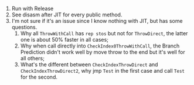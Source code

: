 1. Run with Release
2. See disasm after JIT for every public method.
3. I'm not sure if it's an issue since I know nothing with JIT, but has some questions.
    1. Why all `ThrowWithCall` has `rep stos` but not for `ThrowDirect`, the latter one is about 50% faster in all cases;
    2. Why when call directly into `CheckIndex0ThrowWithCall`, the Branch Prediction didn't work well by move throw to the end but it's well for all others;
    3. What's the different between `CheckIndexThrowDirect` and `CheckIndexThrowDirect2`, why jmp `Test` in the first case and call `Test` for the second.